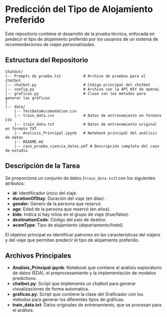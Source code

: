 # Predicción del Tipo de Alojamiento Preferido

Este repositorio contiene el desarrollo de la prueba técnica, enfocada en predecir el tipo de alojamiento preferido por los usuarios de un sistema de recomendaciones de viajes personalizadas. 

## Estructura del Repositorio

```
Chatbot/
|-- Prompts de prueba.txt          # Archivo de pruebas para el chatbot
|-- chatbot.py                     # Código principal del chatbot
|-- config.py                      # Archivo con la API KEY de openai
|-- graficas.py                    # Clase con los métodos para generar las gráficas
|
|-- data/
    |-- TestDataAccomodation.csv  
    |-- train_data.csv             # Datos de entrenamiento en formato CSV
    |-- train_data.txt             # Datos de entrenamiento original en formato TXT
    |-- Analisis_Principal.ipynb   # Notebook principal del análisis de datos
    |-- README.md                  
    |-- caso_prueba_ciencia_datos.pdf # Descripción completa del caso de estudio
```

## Descripción de la Tarea

Se proporciona un conjunto de datos (`train_data.txt`) con los siguientes atributos:

- **id**: Identificador único del viaje.
- **durationOfStay**: Duración del viaje (en días).
- **gender**: Género de la persona que reservó.
- **age**: Edad de la persona que reservó (en años).
- **kids**: Indica si hay niños en el grupo de viaje (true/false).
- **destinationCode**: Código del país de destino.
- **acomType**: Tipo de alojamiento (departamento/hotel).

El objetivo principal es identificar patrones en las características del viajero y del viaje que permitan predecir el tipo de alojamiento preferido.

## Archivos Principales

- **Analisis_Principal.ipynb**: Notebook que contiene el análisis exploratorio de datos (EDA), el preprocesamiento y la implementación de modelos predictivos.
- **chatbot.py**: Script que implementa un chatbot para generar visualizaciones de forma automatica.
- **graficas.py**: Script que contiene la clase del Graficador con los métodos para generar los diferentes tipos de gráficas.
- **train_data.txt**: Datos originales de entrenamiento, que se procesan para el análisis.


